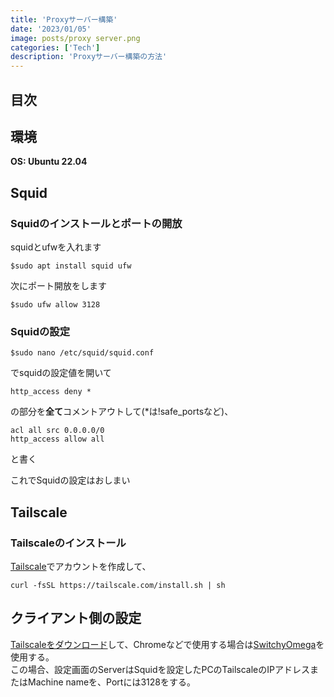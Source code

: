 ```yaml
---
title: 'Proxyサーバー構築'
date: '2023/01/05'
image: posts/proxy server.png
categories: ['Tech']
description: 'Proxyサーバー構築の方法'
---
```


## 目次

## 環境
**OS: Ubuntu 22.04**

## Squid
### Squidのインストールとポートの開放
squidとufwを入れます
```
$sudo apt install squid ufw
```
次にポート開放をします
```
$sudo ufw allow 3128 
```

### Squidの設定
```
$sudo nano /etc/squid/squid.conf
```
でsquidの設定値を開いて
```
http_access deny *
```
の部分を**全て**コメントアウトして(*は!safe_portsなど)、
```
acl all src 0.0.0.0/0
http_access allow all
```
と書く

これでSquidの設定はおしまい

## Tailscale
### Tailscaleのインストール
[Tailscale](https://login.tailscale.com)でアカウントを作成して、
```
curl -fsSL https://tailscale.com/install.sh | sh
```

## クライアント側の設定
[Tailscaleをダウンロード](https://tailscale.com/download/)して、Chromeなどで使用する場合は[SwitchyOmega](https://chrome.google.com/webstore/detail/proxy-switchyomega/padekgcemlokbadohgkifijomclgjgif)を使用する。</br>
この場合、設定画面のServerはSquidを設定したPCのTailscaleのIPアドレスまたはMachine nameを、Portには3128をする。